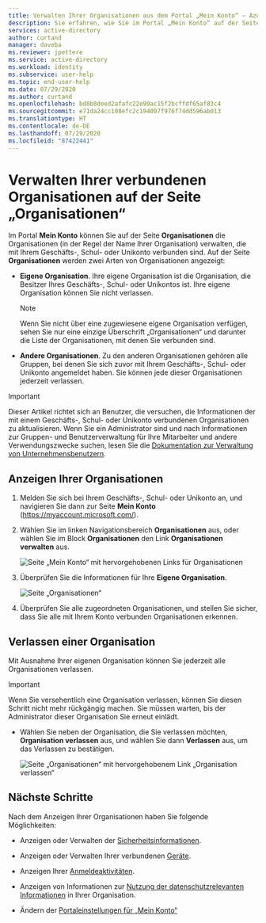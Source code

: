 ```yaml
---
title: Verwalten Ihrer Organisationen aus dem Portal „Mein Konto“ – Azure AD
description: Sie erfahren, wie Sie im Portal „Mein Konto“ auf der Seite „Organisationen“ mit Ihrem Geschäfts-, Schul- oder Unikonto verbundene Organisationen anzeigen und verlassen.
services: active-directory
author: curtand
manager: daveba
ms.reviewer: jpettere
ms.service: active-directory
ms.workload: identity
ms.subservice: user-help
ms.topic: end-user-help
ms.date: 07/29/2020
ms.author: curtand
ms.openlocfilehash: bd8b8deed2afafc22e99ac15f2bcffdf65af83c4
ms.sourcegitcommit: e71da24cc108efc2c194007f976f74dd596ab013
ms.translationtype: HT
ms.contentlocale: de-DE
ms.lasthandoff: 07/29/2020
ms.locfileid: "87422441"
---
```

# <a name="manage-your-connected-organizations-from-the-organizations-page"></a>Verwalten Ihrer verbundenen Organisationen auf der Seite „Organisationen“

Im Portal **Mein Konto** können Sie auf der Seite **Organisationen** die Organisationen (in der Regel der Name Ihrer Organisation) verwalten, die mit Ihrem Geschäfts-, Schul- oder Unikonto verbunden sind. Auf der Seite **Organisationen** werden zwei Arten von Organisationen angezeigt:

- **Eigene Organisation**. Ihre eigene Organisation ist die Organisation, die Besitzer Ihres Geschäfts-, Schul- oder Unikontos ist. Ihre eigene Organisation können Sie nicht verlassen.

    >[!NOTE]
    > Wenn Sie nicht über eine zugewiesene eigene Organisation verfügen, sehen Sie nur eine einzige Überschrift „Organisationen“ und darunter die Liste der Organisationen, mit denen Sie verbunden sind.

- **Andere Organisationen**. Zu den anderen Organisationen gehören alle Gruppen, bei denen Sie sich zuvor mit Ihrem Geschäfts-, Schul- oder Unikonto angemeldet haben. Sie können jede dieser Organisationen jederzeit verlassen.

>[!Important]
>Dieser Artikel richtet sich an Benutzer, die versuchen, die Informationen der mit einem Geschäfts-, Schul- oder Unikonto verbundenen Organisationen zu aktualisieren. Wenn Sie ein Administrator sind und nach Informationen zur Gruppen- und Benutzerverwaltung für Ihre Mitarbeiter und andere Verwendungszwecke suchen, lesen Sie die [Dokumentation zur Verwaltung von Unternehmensbenutzern](https://docs.microsoft.com/azure/active-directory/users-groups-roles/index).

## <a name="view-your-organizations"></a>Anzeigen Ihrer Organisationen

1. Melden Sie sich bei Ihrem Geschäfts-, Schul- oder Unikonto an, und navigieren Sie dann zur Seite **Mein Konto** (https://myaccount.microsoft.com/).

2. Wählen Sie im linken Navigationsbereich **Organisationen** aus, oder wählen Sie im Block **Organisationen** den Link **Organisationen verwalten** aus.

    ![Seite „Mein Konto“ mit hervorgehobenen Links für Organisationen](media/my-account-portal/my-account-portal-organizations.png)

3. Überprüfen Sie die Informationen für Ihre **Eigene Organisation**.

    ![Seite „Organisationen“](media/my-account-portal/my-account-portal-organization-page.png)

4. Überprüfen Sie alle zugeordneten Organisationen, und stellen Sie sicher, dass Sie alle mit Ihrem Konto verbunden Organisationen erkennen.

## <a name="leave-an-organization"></a>Verlassen einer Organisation

Mit Ausnahme Ihrer eigenen Organisation können Sie jederzeit alle Organisationen verlassen.

>[!Important]
>Wenn Sie versehentlich eine Organisation verlassen, können Sie diesen Schritt nicht mehr rückgängig machen. Sie müssen warten, bis der Administrator dieser Organisation Sie erneut einlädt.

- Wählen Sie neben der Organisation, die Sie verlassen möchten, **Organisation verlassen** aus, und wählen Sie dann **Verlassen**  aus, um das Verlassen zu bestätigen.

    ![Seite „Organisationen“ mit hervorgehobenem Link „Organisation verlassen“](media/my-account-portal/my-account-portal-organizations-leave.png)

## <a name="next-steps"></a>Nächste Schritte

Nach dem Anzeigen Ihrer Organisationen haben Sie folgende Möglichkeiten:

- Anzeigen oder Verwalten der [Sicherheitsinformationen](user-help-security-info-overview.md).

- Anzeigen oder Verwalten Ihrer verbundenen [Geräte](my-account-portal-devices-page.md).

- Anzeigen Ihrer [Anmeldeaktivitäten](my-account-portal-sign-ins-page.md).

- Anzeigen von Informationen zur [Nutzung der datenschutzrelevanten Informationen](my-account-portal-privacy-page.md) in Ihrer Organisation.

- Ändern der [Portaleinstellungen für „Mein Konto“](my-account-portal-settings.md)
